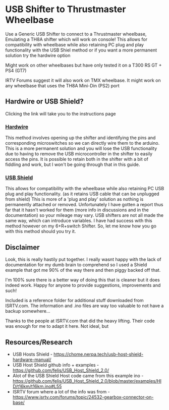 # USB Shifter to Thrustmaster Wheelbase
Use a Generic USB Shifter to connect to a Thrustmaster wheelbase, Emulating a TH8A shifter which will work on console!
This allows for compatibility with wheelbase while also retaining PC plug and play functionality with the USB Shiel method or if you want a more permanent solution try the hardwire option

Might work on other wheelbases but have only tested it on a T300 RS GT + PS4 (GT7)

IRTV Forums suggest it will also work on TMX wheelbase. It might work on any wheelbase that uses the TH8A Mini-Din (PS2) port

## Hardwire or USB Shield?
Clicking the link will take you to the instructions page
### [Hardwire](ShifterDirectWire.md)
This method involves opening up the shifter and identifying the pins and corresponding microswitches so we can directly wire them to the arduino.
This is a more permanent solution and you will lose the USB functionality due to having to remove the USB microcontroller in the shifter to easily access the pins. It is possible to retain both in the shifter with a bit of fiddling and work, but I won't be going through that in this guide.
### [USB Shield](USBShield.md)
This allows for compatibility with the wheelbase while also retaining PC USB plug and play functionality. (as it retains USB cable that can be unplugged from shield)
This is more of a 'plug and play' solution as nothing is permanently attached or removed. Unfortunately I have gotten a report thus far that it hasn't worked for them (more info in discussions and in the documentation) so your mileage may vary. USB shifters are not all made the same way, which can introduce variables. I have had success with this method however on my 6+R+switch Shifter. So, let me know how you go with this method should you try it.

## Disclaimer
Look, this is really hastily put together. I really wasnt happy with the lack of documentation for my dumb brain to comprehend so I used a Shield example that got me 90% of the way there and then piggy backed off that.

I'm 100% sure there is a better way of doing this that is cleaner but it does indeed work. Happy for anyone to provide suggestions, improvements and such!

Included is a reference folder for additional stuff downloaded from ISRTV.com. The information and .ino files are way too valuable to not have a backup somewhere...

Thanks to the people at ISRTV.com that did the heavy lifting. Their code was enough for me to adapt it here. Not ideal, but 

## Resources/Research
* USB Hosts Shield - https://chome.nerpa.tech/usb-host-shield-hardware-manual/
* USB Host Shield github info + examples - https://github.com/felis/USB_Host_Shield_2.0/
* Alot of the USB Shield Host code came from this example ino - https://github.com/felis/USB_Host_Shield_2.0/blob/master/examples/HID/t16km/t16km.ino#L55
* ISRTV forum where a lot of the info was from - https://www.isrtv.com/forums/topic/24532-gearbox-connector-on-base/

